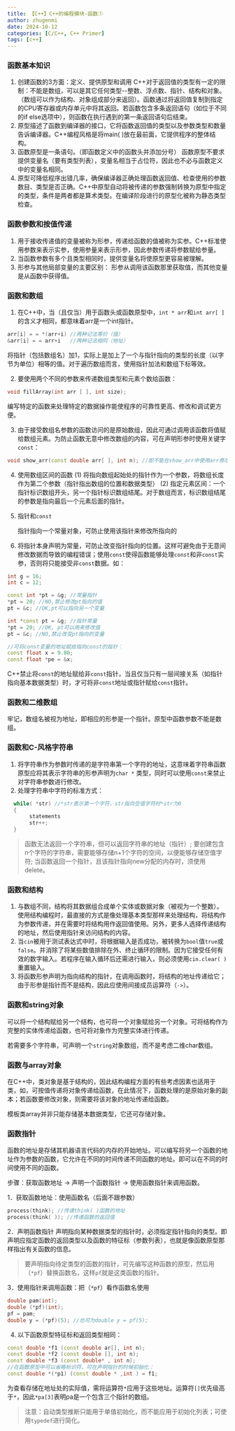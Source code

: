 ```yaml
---
title: 【C++】C++的编程模块-函数①
author: zhugenmi
date: 2024-10-12
categories: [C/C++, C++ Primer]
tags: [c++]
---
```


### 函数基本知识

1. 创建函数的3方面：定义、提供原型和调用
   C++对于返回值的类型有一定的限制：不能是数组，可以是其它任何类型--整数、浮点数、指针、结构和对象。（数组可以作为结构、对象组成部分来返回）。函数通过将返回值复制到指定的CPU寄存器或内存单元中将其返回。若函数包含多条返回语句（如位于不同的if else选项中），则函数在执行遇到的第一条返回语句后结束。
2. 原型描述了函数到编译器的接口，它将函数返回值的类型以及参数类型和数量告诉编译器。C++编程风格是将main( )放在最前面，它提供程序的整体结构。
3. 函数原型是一条语句。（即函数定义中的函数头并添加分号）
   函数原型不要求提供变量名（要有类型列表），变量名相当于占位符，因此也不必与函数定义中的变量名相同。
4. 原型可降低程序出错几率，确保编译器正确处理函数返回值、检查使用的参数数目、类型是否正确。C++中原型自动将被传递的参数强制转换为原型中指定的类型，条件是两者都是算术类型。在编译阶段进行的原型化被称为静态类型检查。

### 函数参数和按值传递

1. 用于接收传递值的变量被称为形参，传递给函数的值被称为实参。C++标准使用参数来表示实参，使用参量来表示形参，因此参数传递将参数赋给参量。
2. 当函数参数有多个且类型相同时，提供变量名将使原型更容易被理解。
3. 形参与其他局部变量的主要区别：
   形参从调用该函数那里获取值，而其他变量是从函数中获得值。

### 函数和数组

1. 在C++中，当（且仅当）用于函数头或函数原型中，`int * arr`和`int arr[ ]` 的含义才相同，都意味着arr是一个int指针。

  ```cpp
arr[i] = = *(arr+i) //两种记法等价（值）
&arr[i] = = arr+i   //两种记法相同（地址）
  ```

  将指针（包括数组名）加1，实际上是加上了一个与指针指向的类型的长度（以字节为单位）相等的值。对于遍历数组而言，使用指针加法和数组下标等效。

2. 要使用两个不同的参数来传递数组类型和元素个数给函数：

  ```cpp
void fillArray(int arr [ ], int size);
  ```

  编写特定的函数来处理特定的数据操作能使程序的可靠性更高、修改和调试更方便。

3. 由于接受数组名参数的函数访问的是原始数组，因此可通过调用该函数将值赋给数组元素。为防止函数无意中修改数组的内容，可在声明形参时使用关键字`const`：

  ```cpp
void show_arr(const double arr[ ], int n); //即不能在show_arr中使用arr修改其数据。
  ```

4. 使用数组区间的函数
   (1) 将指向数组起始处的指针作为一个参数，将数组长度作为第二个参数（指针指出数组的位置和数据类型）
   (2) 指定元素区间：一个指针标识数组开头，另一个指针标识数组结尾。对于数组而言，标识数组结尾的参数是指向最后一个元素后面的指针。

5. 指针和`const`

   指针指向一个常量对象，可防止使用该指针来修改所指向的

6. 将指针本身声明为常量，可防止改变指针指向的位置。这样可避免由于无意间修改数据而导致的编程错误；使用`const`使得函数能够处理`const`和非`const`实参，否则将只能接受非`const`数据。如：

```cpp
int g = 16;
int c = 12;

const int *pt = &g; //常量指针
*pt = 20; //NO,禁止修改pt指向的值
pt = &c; //OK,pt可以指向另一个变量

int *const pt = &g; //指针常量
*pt = 20; //OK, pt可以用来修改值
pt = &c; //NO,禁止改变pt指向的变量

//可将const变量的地址赋给指向const的指针：
const float x = 9.80;
const float *pe = &x;
```

C++禁止将`const`的地址赋给非`const`指针，当且仅当只有一层间接关系（如指针指向基本数据类型）时，才可将非`const`地址或指针赋给`const`指针。

### 函数和二维数组

牢记，数组名被视为地址，即相应的形参是一个指针。原型中函数参数不能是数组。

### 函数和C-风格字符串

1. 将字符串作为参数时传递的是字符串第一个字符的地址，这意味着字符串函数原型应将其表示字符串的形参声明为`char *` 类型，同时可以使用`const`来禁止对字符串参数进行修改。
2. 处理字符串中字符的标准方式：

```cpp
  while( *str) //*str表示第一个字符，str指向空值字符时*str为0
  {
       statements
       str++;
  }
```

>函数无法返回一个字符串，但可以返回字符串的地址（指针）; 要创建包含n个字符的字符串，需要能够存储n+1个字符的空间，以便能够存储空值字符; 当函数返回一个指针，且该指针指向new分配的内存时，须使用delete。

### 函数和结构

1. 与数组不同，结构将其数据组合成单个实体或数据对象（被视为一个整数）。使用结构编程时，最直接的方式是像处理基本类型那样来处理结构，将结构作为参数传递，并在需要时将结构用作返回值使用。另外，更多人选择传递结构的地址，然后使用指针来访问结构的内容。
2. 当`cin`被用于测试表达式中时，将根据输入是否成功，被转换为`bool`值`true`或`false`。并消除了将某些数值排除在外、终止循环的限制。因为它接受任何有效的数字输入。若程序在输入循环后还需进行输入，则必须使用`cin.clear( )`重置输入。
3. 将函数形参声明为指向结构的指针，在调用函数时，将结构的地址传递给它；由于形参是指针而不是结构，因此应使用间接成员运算符（`->`）。

### 函数和string对象

可以将一个结构赋给另一个结构，也可将一个对象赋给另一个对象。可将结构作为完整的实体传递给函数，也可将对象作为完整实体进行传递。

若需要多个字符串，可声明一个`string`对象数组，而不是考虑二维char数组。

### 函数与array对象

在C++中，类对象是基于结构的，因此结构编程方面的有些考虑因素也适用于类，如，可按值传递将对象传递给函数，在此情况下，函数处理的是原始对象的副本；若函数要修改对象，则需要将该对象的地址传递给函数。

模板类array并非只能存储基本数据类型，它还可存储对象。

### 函数指针

函数的地址是存储其机器语言代码的内存的开始地址。可以编写将另一个函数的地址作为参数的函数，它允许在不同的时间传递不同函数的地址。即可以在不同的时间使用不同的函数。

步骤：获取函数地址 -> 声明一个函数指针 -> 使用函数指针来调用函数。

1．获取函数地址：使用函数名（后面不跟参数）

```cpp
process(think); //传递think( )函数的地址
process(think( )); //传递函数的返回值
```

2．声明函数指针
声明指向某种数据类型的指针时，必须指定指针指向的类型。即声明应指定函数的返回类型以及函数的特征标（参数列表），也就是像函数原型那样指出有关函数的信息。

>要声明指向待定类型的函数的指针，可先编写这种函数的原型，然后用（`*pf`）替换函数名，这样`pf`就是这类函数的指针。

3．使用指针来调用函数：把（`*pf`）看作函数名使用

```cpp
double pam(int);
double (*pf)(int);
pf = pam;
double y = (*pf)(5); //也可为double y = pf(5);
```

4. 以下函数原型特征标和返回类型相同：

```cpp
const double *f1 (const double ar[], int n);
const double *f2 (const double [], int n);
const double *f3 (const double* , int n);
//在函数原型中可以省略标识符，可在声明指针的时候初始化：
const double *(*p1) (const double * ,int ) = f1;
```

为查看存储在地址处的实际值，需将运算符`*`应用于这些地址。运算符`[]`优先级高于`*`，因此`*pa[3]`表明pa是一个包含三个指针的数组。

> 注意：自动类型推断只能用于单值初始化，而不能应用于初始化列表；可使用`typedef`进行简化。 
